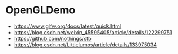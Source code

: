 # OpenGLDemo

* https://www.glfw.org/docs/latest/quick.html
* https://blog.csdn.net/weixin_45595405/article/details/122299751
* https://github.com/nothings/stb
* https://blog.csdn.net/Littlelumos/article/details/133975034

